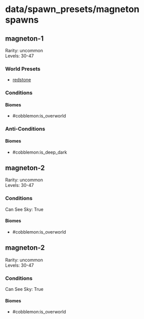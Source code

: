# data/spawn_presets/magneton spawns  
  
## magneton-1  
Rarity: uncommon  
Levels: 30-47  
  
### World Presets  
* [redstone](data/spawn_data/redstone.md)  
  
### Conditions  
  
#### Biomes  
  * #cobblemon:is_overworld
  
  
### Anti-Conditions  
  
#### Biomes  
  * #cobblemon:is_deep_dark
  
  
## magneton-2  
Rarity: uncommon  
Levels: 30-47  
  
### Conditions  
Can See Sky: True  
  
#### Biomes  
  * #cobblemon:is_overworld
  
  
## magneton-2  
Rarity: uncommon  
Levels: 30-47  
  
### Conditions  
Can See Sky: True  
  
#### Biomes  
  * #cobblemon:is_overworld
  

